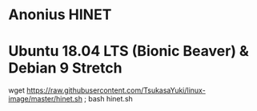# Anonius HINET 
# Ubuntu 18.04 LTS (Bionic Beaver) & Debian 9 Stretch 
wget https://raw.githubusercontent.com/TsukasaYuki/linux-image/master/hinet.sh ; bash hinet.sh
